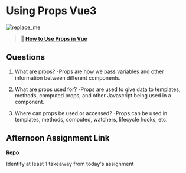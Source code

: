 # Using Props Vue3

![replace_me](https://codeworks.blob.core.windows.net/public/assets/img/illustrations/placeholder.svg)

> **📖 [How to Use Props in Vue](https://codeworksacademy.com/fs-student-guide/resources/wk6/02-Props)**

## Questions

1. What are props?
  -Props are how we pass variables and other information between different components. 

2. What are props used for?
  -Props are used to give data to templates, methods, computed props, and other Javascript being used in a component. 

3. Where can props be used or accessed?
  -Props can be used in templates, methods, computed, watchers, lifecycle hooks, etc. 

## Afternoon Assignment Link

**[Repo](https://github.com/dustinbates/gifted-revued)**

Identify at least 1 takeaway from today's assignment
